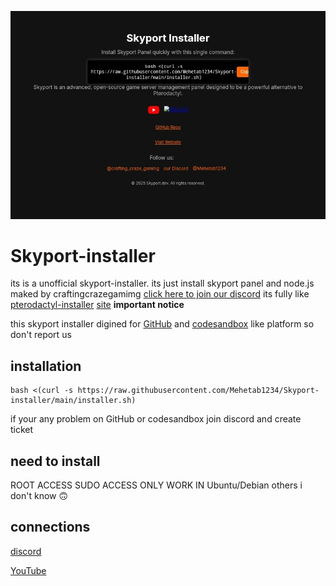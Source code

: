 ![Skyport Installer](https://raw.githubusercontent.com/Mehetab1234/Skyport-installer/main/Screenshot_20250312-182231.jpg)

# Skyport-installer
its is a unofficial skyport-installer. its just install skyport panel and node.js
maked by craftingcrazegamimg
[click here to join our discord](https://discord.gg/uPqRTMmGr5)
its fully like [pterodactyl-installer](https://github.com/pterodactyl-installer/pterodactyl-installer)
[site](https://skyport-installer.netlify.app/)
**important notice**

this skyport installer digined for [GitHub](https://github.com) and [codesandbox](https://codesandbox.io)
like platform so don't report us 
## installation 
```plaintext 
bash <(curl -s https://raw.githubusercontent.com/Mehetab1234/Skyport-installer/main/installer.sh)
```

if your any problem on GitHub or codesandbox join discord and create ticket 
## need to install
ROOT ACCESS
SUDO ACCESS
ONLY WORK IN Ubuntu/Debian others
i don't know 🙃

## connections 
[discord](https://discord.gg/uPqRTMmGr5)

[YouTube](https://youtube.com/@crafting_craze_gaming?si=MzfRXHN9sQXCeWtt)
